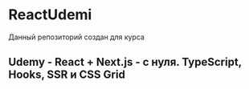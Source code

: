 # ReactUdemi
Данный репозиторий создан для курса
## Udemy - React + Next.js - с нуля. TypeScript, Hooks, SSR и CSS Grid
